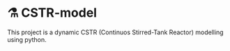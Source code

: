 # ⚗ CSTR-model
This project is a dynamic CSTR (Continuos Stirred-Tank Reactor) modelling using python.
